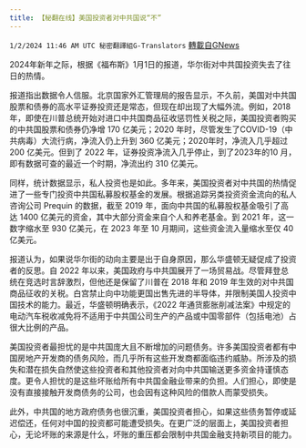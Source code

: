 ```yaml
---
title: 【秘翻在线】美国投资者对中共国说“不”
---
```

`1/2/2024 11:46 AM UTC 秘密翻譯組G-Translators` [轉載自GNews](https://gnews.org/articles/2175676)

2024年新年之际，根据《福布斯》1月1日的报道，华尔街对中共国投资失去了往日的热情。

报道指出数据令人信服。北京国家外汇管理局的报告显示，不久前，美国对中共国股票和债券的高水平证券投资还是常态，但现在却出现了大幅外流。例如，2018 年，即使在川普总统开始对进口中共国商品征收惩罚性关税之际，美国投资者购买的中共国股票和债券仍净增 170 亿美元；2020 年时，尽管发生了COVID-19（中共病毒）大流行病，净流入仍上升到 360 亿美元；2020年时，净流入几乎超过 200 亿美元。但到了 2022 年，证券投资净流入几乎停止，到了2023年的10 月，即有数据可查的最近一个时期，净流出约 310 亿美元。

同样，统计数据显示，私人投资也是如此。多年来，美国投资者对中共国的热情促进了一些专门投资中共国私募股权基金的发展。根据追踪另类投资资金流向的私人咨询公司 Prequin 的数据，截至 2019 年，面向中共国的私募股权基金吸引了高达 1400 亿美元的资金，其中大部分资金来自个人和养老基金。到 2021 年，这一数字缩水至 930 亿美元，在 2023 年至 10 月期间，这些资金流入量缩水至仅 40 亿美元。

报道认为，如果说华尔街的动向主要是出于自身原因，那么华盛顿无疑促成了投资者的反思。自 2022 年以来，美国政府与中共国展开了一场贸易战。尽管拜登总统在竞选时言辞激烈，但他还是保留了川普在 2018 年和 2019 年生效的对中共国商品征收的关税。白宫禁止向中功能更国出售先进的半导体，并限制美国人投资中国技术的能力。最近，华盛顿明确表示，《2022 年通货膨胀削减法案》中规定的电动汽车税收减免将不适用于中共国公司生产的产品或中国零部件（包括电池）占很大比例的产品。

美国投资者最担忧的是中共国庞大且不断增加的问题债务。许多美国投资者都有中国房地产开发商的债务风险，而几乎所有这些开发商都面临违约威胁。所涉及的损失和潜在损失自然使这些投资者和其他投资者对向中共国输送更多资金持谨慎态度。更令人担忧的是这些坏账给所有中共国金融业带来的负担。人们担心，即使是没有直接接触开发商债务的公司，也会因有这种风险的借款人而蒙受损失。

此外，中共国的地方政府债务也很沉重，美国投资者担心，如果这些债务暂停或延迟偿还，任何对中国的投资都可能遭受损失。在更广泛的层面上，美国投资者担心，无论坏账的来源是什么，坏账的重压都会限制中共国金融支持新项目的能力。
